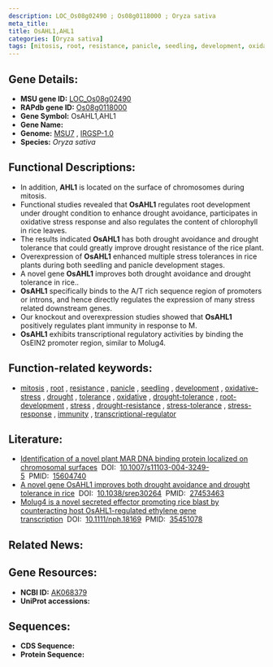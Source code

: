 ```yaml
---
description: LOC_Os08g02490 ; Os08g0118000 ; Oryza sativa
meta_title:
title: OsAHL1,AHL1
categories: [Oryza sativa]
tags: [mitosis, root, resistance, panicle, seedling, development, oxidative stress, drought, tolerance, oxidative, drought tolerance, root development, stress, drought resistance, stress tolerance, stress response, immunity, transcriptional regulator]
---
```


## Gene Details:
- **MSU gene ID:** [LOC_Os08g02490](http://rice.uga.edu/cgi-bin/ORF_infopage.cgi?orf=LOC_Os08g02490)  
- **RAPdb gene ID:** [Os08g0118000](https://rapdb.dna.affrc.go.jp/locus/?name=Os08g0118000)  
- **Gene Symbol:** OsAHL1,AHL1
- **Gene Name:**
- **Genome:**  [MSU7](http://rice.uga.edu/)&nbsp;,&nbsp;[IRGSP-1.0](https://rapdb.dna.affrc.go.jp/download/irgsp1.html)
- **Species:** *Oryza sativa*

## Functional Descriptions:
   - In addition, **AHL1** is located on the surface of chromosomes during mitosis.
   - Functional studies revealed that **OsAHL1** regulates root development under drought condition to enhance drought avoidance, participates in oxidative stress response and also regulates the content of chlorophyll in rice leaves.
   - The results indicated **OsAHL1** has both drought avoidance and drought tolerance that could greatly improve drought resistance of the rice plant.
   - Overexpression of **OsAHL1** enhanced multiple stress tolerances in rice plants during both seedling and panicle development stages.
   - A novel gene **OsAHL1** improves both drought avoidance and drought tolerance in rice..
   - **OsAHL1** specifically binds to the A/T rich sequence region of promoters or introns, and hence directly regulates the expression of many stress related downstream genes.
   - Our knockout and overexpression studies showed that **OsAHL1** positively regulates plant immunity in response to M.
   - **OsAHL1** exhibits transcriptional regulatory activities by binding the OsEIN2 promoter region, similar to MoIug4.

## Function-related keywords:
   - [mitosis](/tags/mitosis/)&nbsp;,&nbsp;[root](/tags/root/)&nbsp;,&nbsp;[resistance](/tags/resistance/)&nbsp;,&nbsp;[panicle](/tags/panicle/)&nbsp;,&nbsp;[seedling](/tags/seedling/)&nbsp;,&nbsp;[development](/tags/development/)&nbsp;,&nbsp;[oxidative-stress](/tags/oxidative-stress/)&nbsp;,&nbsp;[drought](/tags/drought/)&nbsp;,&nbsp;[tolerance](/tags/tolerance/)&nbsp;,&nbsp;[oxidative](/tags/oxidative/)&nbsp;,&nbsp;[drought-tolerance](/tags/drought-tolerance/)&nbsp;,&nbsp;[root-development](/tags/root-development/)&nbsp;,&nbsp;[stress](/tags/stress/)&nbsp;,&nbsp;[drought-resistance](/tags/drought-resistance/)&nbsp;,&nbsp;[stress-tolerance](/tags/stress-tolerance/)&nbsp;,&nbsp;[stress-response](/tags/stress-response/)&nbsp;,&nbsp;[immunity](/tags/immunity/)&nbsp;,&nbsp;[transcriptional-regulator](/tags/transcriptional-regulator/)

## Literature:
   - [Identification of a novel plant MAR DNA binding protein localized on chromosomal surfaces](https://www.doi.org/10.1007/s11103-004-3249-5)&nbsp;&nbsp;DOI:&nbsp;&nbsp;[10.1007/s11103-004-3249-5](https://www.doi.org/10.1007/s11103-004-3249-5)&nbsp;&nbsp;PMID:&nbsp;&nbsp;[15604740](https://pubmed.ncbi.nlm.nih.gov/15604740/)
   - [A novel gene OsAHL1 improves both drought avoidance and drought tolerance in rice](https://www.doi.org/10.1038/srep30264)&nbsp;&nbsp;DOI:&nbsp;&nbsp;[10.1038/srep30264](https://www.doi.org/10.1038/srep30264)&nbsp;&nbsp;PMID:&nbsp;&nbsp;[27453463](https://pubmed.ncbi.nlm.nih.gov/27453463/)
   - [MoIug4 is a novel secreted effector promoting rice blast by counteracting host OsAHL1-regulated ethylene gene transcription](https://www.doi.org/10.1111/nph.18169)&nbsp;&nbsp;DOI:&nbsp;&nbsp;[10.1111/nph.18169](https://www.doi.org/10.1111/nph.18169)&nbsp;&nbsp;PMID:&nbsp;&nbsp;[35451078](https://pubmed.ncbi.nlm.nih.gov/35451078/)

## Related News:

## Gene Resources:
- **NCBI ID:**  [AK068379](http://www.ncbi.nlm.nih.gov/nuccore/AK068379)
- **UniProt accessions:** [](https://www.uniprot.org/uniprotkb//entry)

## Sequences:
- **CDS Sequence:**
- **Protein Sequence:**
